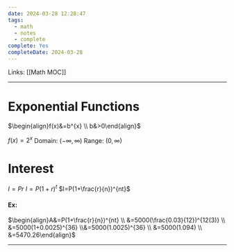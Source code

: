 ```yaml
---
date: 2024-03-28 12:28:47
tags:
  - math
  - notes
  - complete
complete: Yes
completeDate: 2024-03-28
---
```

Links: [[Math MOC]]
___

# Exponential Functions
$\begin{align}f(x)&=b^{x} \\ b&>0\end{align}$

$f(x)=2^{x}$
Domain: $(-\infty, \infty)$ 
Range: $(0, \infty)$

# Interest
$I=Pr$
$I=P(1+r)^{t}$
$I=P(1+\frac{r}{n})^{nt}$

#### Ex:
$\begin{align}A&=P(1+\frac{r}{n})^{nt} \\ &=5000(\frac{0.03}{12})^{12(3)} \\ &=5000(1+0.0025)^{36} \\&=5000(1.0025)^{36} \\ &=5000(1.094) \\ &=5470.26\end{align}$


---
